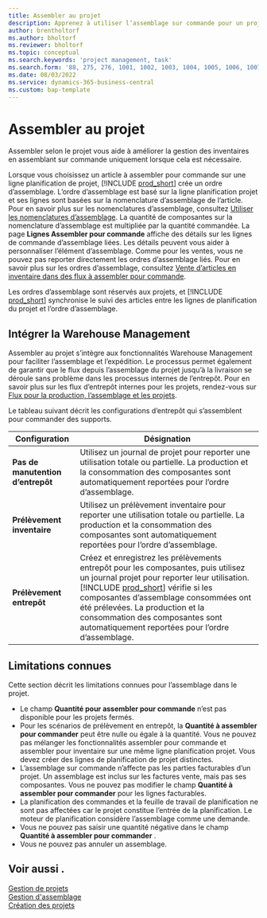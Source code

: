 ```yaml
---
title: Assembler au projet
description: Apprenez à utiliser l’assemblage sur commande pour un projet.
author: brentholtorf
ms.author: bholtorf
ms.reviewer: bholtorf
ms.topic: conceptual
ms.search.keywords: 'project management, task'
ms.search.form: '88, 275, 276, 1001, 1002, 1003, 1004, 1005, 1006, 1007, 1020'
ms.date: 08/03/2022
ms.service: dynamics-365-business-central
ms.custom: bap-template
---
```

# Assembler au projet

Assembler selon le projet vous aide à améliorer la gestion des inventaires en assemblant sur commande uniquement lorsque cela est nécessaire.

Lorsque vous choisissez un article à assembler pour commande sur une ligne planification de projet, [!INCLUDE [prod_short](includes/prod_short.md)] crée un ordre d’assemblage. L’ordre d’assemblage est basé sur la ligne planification projet et ses lignes sont basées sur la nomenclature d’assemblage de l’article. Pour en savoir plus sur les nomenclatures d’assemblage, consultez [Utiliser les nomenclatures d’assemblage](assembly-how-work-assembly-boms.md). La quantité de composantes sur la nomenclature d’assemblage est multipliée par la quantité commandée. La page **Lignes Assembler pour commande** affiche des détails sur les lignes de commande d’assemblage liées. Les détails peuvent vous aider à personnaliser l’élément d’assemblage. Comme pour les ventes, vous ne pouvez pas reporter directement les ordres d’assemblage liés. Pour en savoir plus sur les ordres d’assemblage, consultez [Vente d’articles en inventaire dans des flux à assembler pour commande](assembly-how-to-sell-inventory-items-in-assemble-to-order-flows.md).

Les ordres d’assemblage sont réservés aux projets, et [!INCLUDE [prod_short](includes/prod_short.md)] synchronise le suivi des articles entre les lignes de planification du projet et l’ordre d’assemblage.

## Intégrer la Warehouse Management

Assembler au projet s’intègre aux fonctionnalités Warehouse Management pour faciliter l’assemblage et l’expédition. Le processus permet également de garantir que le flux depuis l’assemblage du projet jusqu’à la livraison se déroule sans problème dans les processus internes de l’entrepôt. Pour en savoir plus sur les flux d’entrepôt internes pour les projets, rendez-vous sur [Flux pour la production, l’assemblage et les projets](design-details-internal-warehouse-flows.md#flows-to-and-from-assembly-in-a-basic-warehouse-configuration).

Le tableau suivant décrit les configurations d’entrepôt qui s’assemblent pour commander des supports.

|Configuration  |Désignation  |
|---------|---------|
|**Pas de manutention d’entrepôt**|Utilisez un journal de projet pour reporter une utilisation totale ou partielle. La production et la consommation des composantes sont automatiquement reportées pour l’ordre d’assemblage.         |
|**Prélèvement inventaire**|Utilisez un prélèvement inventaire pour reporter une utilisation totale ou partielle. La production et la consommation des composantes sont automatiquement reportées pour l’ordre d’assemblage.          |
|**Prélèvement entrepôt**|Créez et enregistrez les prélèvements entrepôt pour les composantes, puis utilisez un journal projet pour reporter leur utilisation. [!INCLUDE [prod_short](includes/prod_short.md)] vérifie si les composantes d’assemblage consommées ont été prélevées. La production et la consommation des composantes sont automatiquement reportées pour l’ordre d’assemblage.         |

## Limitations connues

Cette section décrit les limitations connues pour l’assemblage dans le projet.

* Le champ **Quantité pour assembler pour commande** n’est pas disponible pour les projets fermés.
* Pour les scénarios de prélèvement en entrepôt, la **Quantité à assembler pour commander** peut être nulle ou égale à la quantité. Vous ne pouvez pas mélanger les fonctionnalités assembler pour commande et assembler pour inventaire sur une même ligne planification projet. Vous devez créer des lignes de planification de projet distinctes.
* L’assemblage sur commande n’affecte pas les parties facturables d’un projet. Un assemblage est inclus sur les factures vente, mais pas ses composantes. Vous ne pouvez pas modifier le champ **Quantité à assembler pour commander** pour les lignes facturables.
* La planification des commandes et la feuille de travail de planification ne sont pas affectées car le projet constitue l’entrée de la planification. Le moteur de planification considère l’assemblage comme une demande.
* Vous ne pouvez pas saisir une quantité négative dans le champ **Quantité à assembler pour commander** .
* Vous ne pouvez pas annuler un assemblage.

## Voir aussi .

[Gestion de projets](projects-manage-projects.md)  
[Gestion d'assemblage](assembly-assemble-items.md)  
[Création des projets](projects-how-create-jobs.md)
